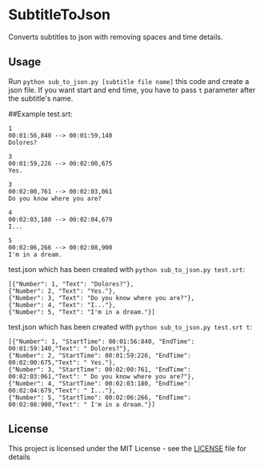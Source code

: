 # SubtitleToJson
Converts subtitles to json with removing spaces and time details.

## Usage
Run `python sub_to_json.py [subtitle file name]` this code and create a json file. If you want start and end time, you have to pass `t` parameter after the subtitle's name.

##Example
test.srt:
```
1
00:01:56,840 --> 00:01:59,140
Dolores?

3
00:01:59,226 --> 00:02:00,675
Yes.

3
00:02:00,761 --> 00:02:03,061
Do you know where you are?

4
00:02:03,180 --> 00:02:04,679
I...

5
00:02:06,266 --> 00:02:08,900
I'm in a dream.
```
test.json which has been created with `python sub_to_json.py test.srt`:
```
[{"Number": 1, "Text": "Dolores?"},
{"Number": 2, "Text": "Yes."},
{"Number": 3, "Text": "Do you know where you are?"},
{"Number": 4, "Text": "I..."},
{"Number": 5, "Text": "I'm in a dream."}]
```

test.json which has been created with `python sub_to_json.py test.srt t`:
```
[{"Number": 1, "StartTime": 00:01:56:840, "EndTime": 00:01:59:140,"Text": " Dolores?"},
{"Number": 2, "StartTime": 00:01:59:226, "EndTime": 00:02:00:675,"Text": " Yes."},
{"Number": 3, "StartTime": 00:02:00:761, "EndTime": 00:02:03:061,"Text": " Do you know where you are?"},
{"Number": 4, "StartTime": 00:02:03:180, "EndTime": 00:02:04:679,"Text": " I..."},
{"Number": 5, "StartTime": 00:02:06:266, "EndTime": 00:02:08:900,"Text": " I'm in a dream."}]
```
## License
This project is licensed under the MIT License - see the [LICENSE](LICENSE) file for details
